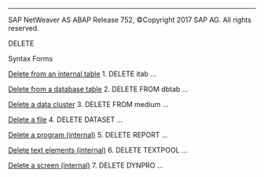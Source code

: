   

* * *

SAP NetWeaver AS ABAP Release 752, ©Copyright 2017 SAP AG. All rights reserved.

DELETE

Syntax Forms

[Delete from an internal table](https://help.sap.com/doc/abapdocu_752_index_htm/7.52/en-US/abapdelete_itab.htm)
1\. DELETE itab ...

[Delete from a database table](https://help.sap.com/doc/abapdocu_752_index_htm/7.52/en-US/abapdelete_dbtab.htm)
2\. DELETE FROM dbtab ...

[Delete a data cluster](https://help.sap.com/doc/abapdocu_752_index_htm/7.52/en-US/abapdelete_cluster.htm)
3\. DELETE FROM medium ...

[Delete a file](https://help.sap.com/doc/abapdocu_752_index_htm/7.52/en-US/abapdelete_dataset.htm)
4\. DELETE DATASET ...

[Delete a program (internal)](https://help.sap.com/doc/abapdocu_752_index_htm/7.52/en-US/abapdelete_report.htm)
5\. DELETE REPORT ...

[Delete text elements (internal)](https://help.sap.com/doc/abapdocu_752_index_htm/7.52/en-US/abapdelete_textpool.htm)
6\. DELETE TEXTPOOL ...

[Delete a screen (internal)](https://help.sap.com/doc/abapdocu_752_index_htm/7.52/en-US/abapdelete_dynpro.htm)
7\. DELETE DYNPRO ...